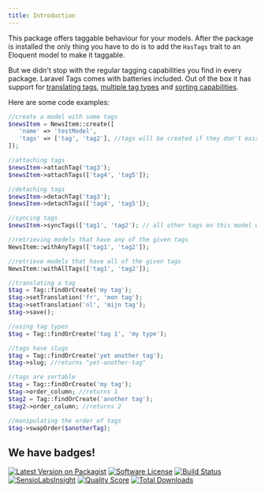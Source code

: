 ```yaml
---
title: Introduction
---
```


This package offers taggable behaviour for your models. After the package is installed the only thing you have to do is to add the `HasTags` trait to an Eloquent model to make it taggable. 

But we didn't stop with the regular tagging capabilities you find in every package. Laravel Tags comes with batteries included. Out of the box it has support for [translating tags](/laravel-tags/v2/advanced-usage/adding-translations), [multiple tag types](/laravel-tags/v2/advanced-usage/using-types) and [sorting capabilities](/laravel-tags/v2/advanced-usage/sorting-tags).

Here are some code examples:

```php
//create a model with some tags
$newsItem = NewsItem::create([
   'name' => 'testModel',
   'tags' => ['tag', 'tag2'], //tags will be created if they don't exist
]);

//attaching tags
$newsItem->attachTag('tag3');
$newsItem->attachTags(['tag4', 'tag5']);

//detaching tags
$newsItem->detachTag('tag3');
$newsItem->detachTags(['tag4', 'tag5']);

//syncing tags
$newsItem->syncTags(['tag1', 'tag2'); // all other tags on this model will be detached

//retrieving models that have any of the given tags
NewsItem::withAnyTags(['tag1', 'tag2']);

//retrieve models that have all of the given tags
NewsItem::withAllTags(['tag1', 'tag2']);

//translating a tag
$tag = Tag::findOrCreate('my tag');
$tag->setTranslation('fr', 'mon tag');
$tag->setTranslation('nl', 'mijn tag');
$tag->save();

//using tag types
$tag = Tag::findOrCreate('tag 1', 'my type');

//tags have slugs
$tag = Tag::findOrCreate('yet another tag');
$tag->slug; //returns "yet-another-tag"

//tags are sortable
$tag = Tag::findOrCreate('my tag');
$tag->order_column; //returns 1
$tag2 = Tag::findOrCreate('another tag');
$tag2->order_column; //returns 2

//manipulating the order of tags
$tag->swapOrder($anotherTag);
```

## We have badges!

<section class="article_badges">
    <a href="https://packagist.org/packages/spatie/laravel-tags"><img src="https://img.shields.io/packagist/v/spatie/laravel-tags.svg?style=flat-square" alt="Latest Version on Packagist"></a>
    <a href="LICENSE.md"><img src="https://img.shields.io/badge/license-MIT-brightgreen.svg?style=flat-square" alt="Software License"></a>
    <a href="https://travis-ci.org/spatie/laravel-tags"><img src="https://img.shields.io/travis/spatie/laravel-tags/master.svg?style=flat-square" alt="Build Status"></a>
    <a href="https://insight.sensiolabs.com/projects/b9e28680-fffe-4e6f-90fa-8c83417f6a86"><img src="https://img.shields.io/sensiolabs/i/b9e28680-fffe-4e6f-90fa-8c83417f6a86.svg?style=flat-square" alt="SensioLabsInsight"></a>
    <a href="https://scrutinizer-ci.com/g/spatie/laravel-tags"><img src="https://img.shields.io/scrutinizer/g/spatie/laravel-tags.svg?style=flat-square" alt="Quality Score"></a>
    <a href="https://packagist.org/packages/spatie/laravel-tags"><img src="https://img.shields.io/packagist/dt/spatie/laravel-tags.svg?style=flat-square" alt="Total Downloads"></a>
</section>
